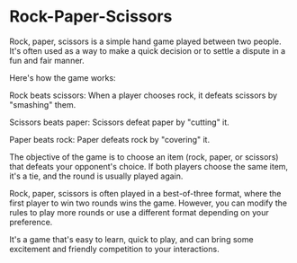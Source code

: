 # Rock-Paper-Scissors
Rock, paper, scissors is a simple hand game played between two people. It's often used as a way to make a quick decision or to settle a dispute in a fun and fair manner.

Here's how the game works:

Rock beats scissors: When a player chooses rock, it defeats scissors by "smashing" them.

Scissors beats paper: Scissors defeat paper by "cutting" it.

Paper beats rock: Paper defeats rock by "covering" it.

The objective of the game is to choose an item (rock, paper, or scissors) that defeats your opponent's choice. If both players choose the same item, it's a tie, and the round is usually played again.

Rock, paper, scissors is often played in a best-of-three format, where the first player to win two rounds wins the game. However, you can modify the rules to play more rounds or use a different format depending on your preference.

It's a game that's easy to learn, quick to play, and can bring some excitement and friendly competition to your interactions.
